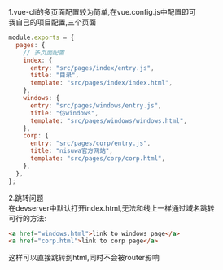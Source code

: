 1.vue-cli的多页面配置较为简单,在vue.config.js中配置即可  
我自己的项目配置,三个页面  
```js
module.exports = {
  pages: {
    // 多页面配置
    index: {
      entry: "src/pages/index/entry.js",
      title: "目录",
      template: "src/pages/index/index.html",
    },
    windows: {
      entry: "src/pages/windows/entry.js",
      title: "仿windows",
      template: "src/pages/windows/windows.html",
    },
    corp: {
      entry: "src/pages/corp/entry.js",
      title: "nisuwa官方网站",
      template: "src/pages/corp/corp.html",
    },
  },
};
```
2.跳转问题  
在devserver中默认打开index.html,无法和线上一样通过域名跳转  
可行的方法:  
```HTML
<a href="windows.html">link to windows page</a>
<a href="corp.html">link to corp page</a>
```
这样可以直接跳转到html,同时不会被router影响
